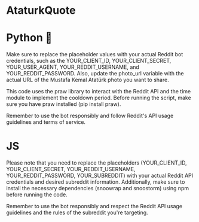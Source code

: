 # AtaturkQuote

# Python 🐍

Make sure to replace the placeholder values with your actual Reddit bot credentials, such as the YOUR_CLIENT_ID, YOUR_CLIENT_SECRET, YOUR_USER_AGENT, YOUR_REDDIT_USERNAME, and YOUR_REDDIT_PASSWORD. Also, update the photo_url variable with the actual URL of the Mustafa Kemal Atatürk photo you want to share.

This code uses the praw library to interact with the Reddit API and the time module to implement the cooldown period. Before running the script, make sure you have praw installed (pip install praw).

Remember to use the bot responsibly and follow Reddit's API usage guidelines and terms of service.

# JS

Please note that you need to replace the placeholders (YOUR_CLIENT_ID, YOUR_CLIENT_SECRET, YOUR_REDDIT_USERNAME, YOUR_REDDIT_PASSWORD, YOUR_SUBREDDIT) with your actual Reddit API credentials and desired subreddit information. Additionally, make sure to install the necessary dependencies (snoowrap and snoostorm) using npm before running the code.

Remember to use the bot responsibly and respect the Reddit API usage guidelines and the rules of the subreddit you're targeting.
